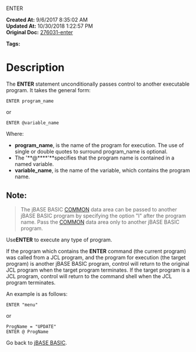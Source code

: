 # 
ENTER

**Created At:** 9/6/2017 8:35:02 AM  
**Updated At:** 10/30/2018 1:22:57 PM  
**Original Doc:** [276031-enter](https://docs.jbase.com/36868-jbase-basic/276031-enter)  

**Tags:**
<badge text='program execution' vertical='middle' />

# Description

The **ENTER** statement unconditionally passes control to another executable program. It takes the general form:

```
ENTER program_name
```

or

```
ENTER @variable_name
```

Where:

- **program\_name**, is the name of the program for execution. The use of single or double quotes to surround program\_name is optional.
- The '**@****'**specifies that the program name is contained in a named variable.
- **variable\_name**, is the name of the variable, which contains the program name.


## Note:


> The jBASE BASIC [COMMON](276024-common) data area can be passed to another jBASE BASIC program by specifying the option "I" after the program name. Pass the [COMMON](276024-common) data area only to another jBASE BASIC program.


Use**ENTER** to execute any type of program.

If the program which contains the **ENTER** command (the current program) was called from a JCL program, and the program for execution (the target program) is another jBASE BASIC program, control will return to the original JCL program when the target program terminates. If the target program is a JCL program, control will return to the command shell when the JCL program terminates.

An example is as follows:

```
ENTER "menu"
```

or

```
ProgName = "UPDATE"
ENTER @ ProgName
```



Go back to [jBASE BASIC](263498-jbase-basic).
